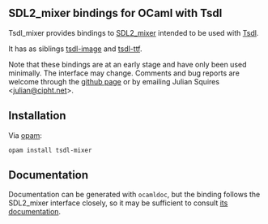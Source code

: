 SDL2\_mixer bindings for OCaml with Tsdl
----------------------------------------

Tsdl\_mixer provides bindings to
[SDL2_mixer](https://www.libsdl.org/projects/SDL_mixer/) intended to
be used with [Tsdl](http://erratique.ch/software/tsdl).

It has as siblings [tsdl-image](https://github.com/tokenrove/tsdl-image)
and [tsdl-ttf](https://github.com/tokenrove/tsdl-ttf).

Note that these bindings are at an early stage and have only been used
minimally.  The interface may change.  Comments and bug reports are
welcome through the [github page](https://github.com/tokenrove/tsdl-mixer)
or by emailing Julian Squires <[julian@cipht.net](mailto:julian@cipht.net)>.

## Installation

Via [opam](https://opam.ocaml.org/):

    opam install tsdl-mixer

## Documentation

Documentation can be generated with `ocamldoc`, but the binding
follows the SDL2_mixer interface closely, so it may be sufficient to
consult
[its documentation](https://www.libsdl.org/projects/SDL_mixer/docs/index.html).
